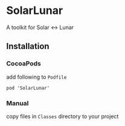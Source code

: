 # SolarLunar
A toolkit for Solar <-> Lunar

## Installation  

### CocoaPods 
add following to `Podfile`  
   
   	pod 'SolarLunar'


### Manual
copy files in `Classes` directory to your project

